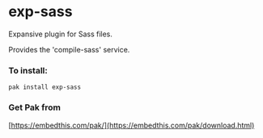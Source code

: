 exp-sass
===

Expansive plugin for Sass files.

Provides the 'compile-sass' service.

### To install:

    pak install exp-sass

### Get Pak from

[https://embedthis.com/pak/](https://embedthis.com/pak/download.html)

